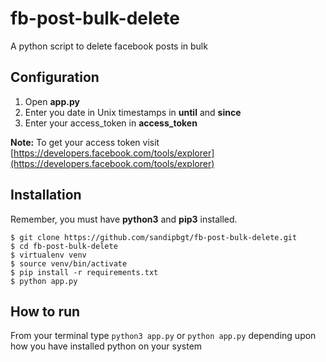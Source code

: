 # fb-post-bulk-delete
A python script to delete facebook posts in bulk

## Configuration
1. Open **app.py**
2. Enter you date in Unix timestamps in **until** and **since**
3. Enter your access_token in **access_token**

**Note:** To get your access token visit [https://developers.facebook.com/tools/explorer](https://developers.facebook.com/tools/explorer)

## Installation
Remember, you must have **python3** and **pip3** installed.
```
$ git clone https://github.com/sandipbgt/fb-post-bulk-delete.git
$ cd fb-post-bulk-delete
$ virtualenv venv
$ source venv/bin/activate
$ pip install -r requirements.txt
$ python app.py
```

## How to run
From your terminal type `python3 app.py` or `python app.py` depending upon how you have installed python on your system